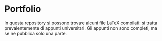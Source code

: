 # Portfolio

In questa repository si possono trovare alcuni file LaTeX compilati: si tratta prevalentemente di appunti universitari.
Gli appunti non sono completi, ma se ne pubblica solo una parte.

